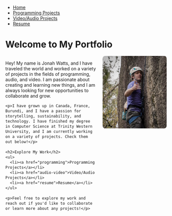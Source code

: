 <link rel="stylesheet" type="text/css" href="assets/styles.css">

<nav>
  <ul>
    <li><a href="index">Home</a></li>
    <li>
      <a href="programming">Programming Projects</a>
      <ul>
        <!-- <li><a href="project1.html">Particle System</a></li>
        <li><a href="project2.html">Ray Tracer</a></li>
        <li><a href="project3.html">Learning Languages</a></li>
        <li><a href="project4.html">AI Maze-Solving Robot</a></li>
        <li><a href="project5.html">ESP32 Projects</a></li>
        <li><a href="project6.html">DIY Guitar Pedal</a></li>
        <li><a href="project7.html">Pinyata Rhythm Game</a></li>
        <li><a href="project8.html">VR Campus Tour</a></li>
        <li><a href="project9.html">Making a Spotify Record Player</a></li> -->
      </ul>
    </li>
    <li>
      <a href="audio-video">Video/Audio Projects</a>
      <ul>
        <!-- <li><a href="video1.html">Video 1</a></li>
        <li><a href="audio1.html">Audio 1</a></li>
        Add more projects as needed -->
      </ul>
    </li>
    <li><a href="resume">Resume</a></li>
  </ul>
</nav>

<h1>Welcome to My Portfolio</h1>

<div style="display: flex; align-items: flex-start;">
  <div style="flex: 1;">
    <p>Hey! My name is Jonah Watts, and I have traveled the world and worked on a variety of projects in the fields of programming, audio, and video. I am passionate about creating and learning new things, and I am always looking for new opportunities to collaborate and grow.</p>
    
    <p>I have grown up in Canada, France, Burundi, and I have a passion for storytelling, sustainability, and technology. I have finished my degree in Computer Science at Trinity Western University, and I am currently working on a variety of projects. Check them out below!</p>

    <h2>Explore My Work</h2>
    <ul>
      <li><a href="programming">Programming Projects</a></li>
      <li><a href="audio-video">Video/Audio Projects</a></li>
      <li><a href="resume">Resume</a></li>
    </ul>
    
    <p>Feel free to explore my work and reach out if you'd like to collaborate or learn more about any projects!</p>
  </div>
  
  <div style="flex: 0 0 200px; margin-left: 20px;">
    <img src="assets/Jonah.png" alt="Jonah Watts" style="width: 100%; border-radius: 8px;">
  </div>
</div>
